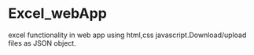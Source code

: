 # Excel_webApp
excel functionality in web app using html,css javascript.Download/upload files as JSON object.
